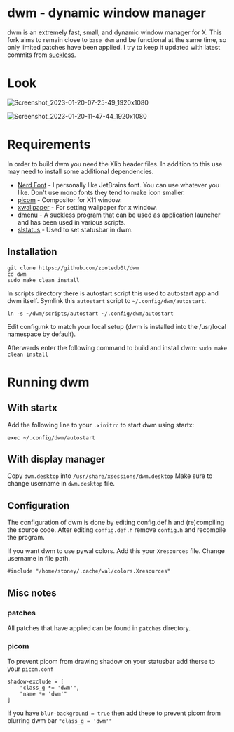 # dwm - dynamic window manager
dwm is an extremely fast, small, and dynamic window manager for X. This fork aims to remain close to `base dwm` and be functional at the same time, so only limited patches have been applied. I try to keep it updated with latest commits from [suckless](https://git.suckless.org/st/).

# Look
![Screenshot_2023-01-20-07-25-49_1920x1080](https://user-images.githubusercontent.com/62596687/213846223-01d98ac4-8a52-42a4-a1ef-afaf0612b346.png)


![Screenshot_2023-01-20-11-47-44_1920x1080](https://user-images.githubusercontent.com/62596687/213862029-809b0d77-6489-4edf-85ee-26449d865cc3.png)

# Requirements
In order to build dwm you need the Xlib header files. In addition to this use may need to install some additional dependencies.
- [Nerd Font](https://github.com/ryanoasis/nerd-fonts) - I personally like JetBrains font. You can use whatever you like. Don't use mono fonts they tend to make icon smaller.
- [picom](https://github.com/yshui/picom) - Compositor for X11 window.
- [xwallpaper](https://github.com/stoeckmann/xwallpaper) - For setting wallpaper for x window.
- [dmenu](https://tools.suckless.org/dmenu/) - A suckless program that can be used as application launcher and has been used in various scripts.
- [slstatus](https://tools.suckless.org/slstatus/) - Used to set statusbar in dwm.

## Installation
``` 
git clone https://github.com/zootedb0t/dwm
cd dwm
sudo make clean install
```

In scripts directory there is autostart script this used to autostart app and dwm itself. Symlink this `autostart` script to `~/.config/dwm/autostart`.

`ln -s ~/dwm/scripts/autostart ~/.config/dwm/autostart`

Edit config.mk to match your local setup (dwm is installed into
the /usr/local namespace by default).

Afterwards enter the following command to build and install dwm: `sudo make clean install`

# Running dwm

## With startx
Add the following line to your `.xinitrc` to start dwm using startx:

`exec ~/.config/dwm/autostart`

## With display manager
Copy `dwm.desktop` into `/usr/share/xsessions/dwm.desktop`
Make sure to change username in `dwm.desktop` file.

## Configuration
The configuration of dwm is done by editing config.def.h and (re)compiling the source code. After editing `config.def.h` remove `config.h` and recompile the program.

If you want dwm to use pywal colors. Add this your `Xresources` file. Change username in file path.

`#include "/home/stoney/.cache/wal/colors.Xresources"`

## Misc notes

### patches
All patches that have applied can be found in `patches` directory.

### picom
To prevent picom from drawing shadow on your statusbar add therse to your `picom.conf`
``` 
shadow-exclude = [
    "class_g *= 'dwm'",
    "name *= 'dwm'"
]
```

If you have `blur-background = true` then add these to prevent picom from blurring dwm bar `"class_g = 'dwm'"`
